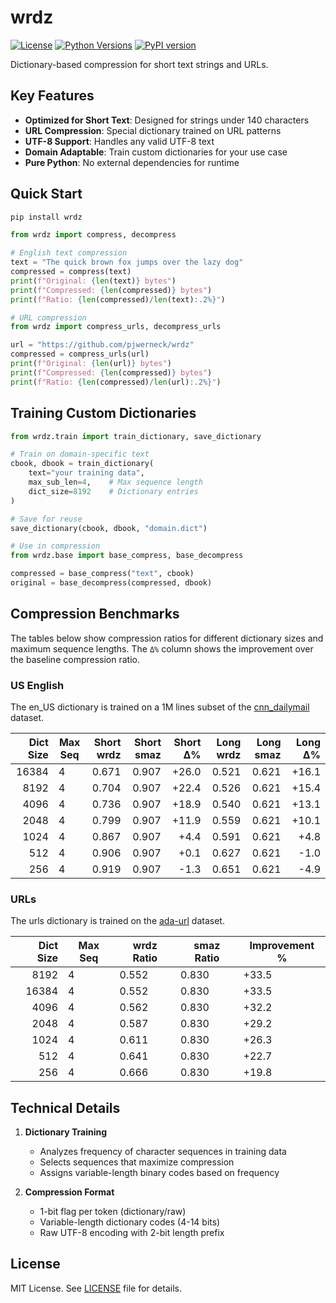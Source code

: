 # wrdz
[![License](https://img.shields.io/badge/License-MIT-blue.svg)](https://opensource.org/licenses/MIT)
[![Python Versions](https://img.shields.io/pypi/pyversions/wrdz.svg)](https://pypi.org/project/wrdz/)
[![PyPI version](https://badge.fury.io/py/wrdz.svg)](https://badge.fury.io/py/wrdz)

Dictionary-based compression for short text strings and URLs.

## Key Features

- **Optimized for Short Text**: Designed for strings under 140 characters
- **URL Compression**: Special dictionary trained on URL patterns
- **UTF-8 Support**: Handles any valid UTF-8 text
- **Domain Adaptable**: Train custom dictionaries for your use case
- **Pure Python**: No external dependencies for runtime

## Quick Start

```bash
pip install wrdz
```

```python
from wrdz import compress, decompress

# English text compression
text = "The quick brown fox jumps over the lazy dog"
compressed = compress(text)
print(f"Original: {len(text)} bytes")
print(f"Compressed: {len(compressed)} bytes")
print(f"Ratio: {len(compressed)/len(text):.2%}")

# URL compression
from wrdz import compress_urls, decompress_urls

url = "https://github.com/pjwerneck/wrdz"
compressed = compress_urls(url)
print(f"Original: {len(url)} bytes")
print(f"Compressed: {len(compressed)} bytes")
print(f"Ratio: {len(compressed)/len(url):.2%}")
```


## Training Custom Dictionaries

```python
from wrdz.train import train_dictionary, save_dictionary

# Train on domain-specific text
cbook, dbook = train_dictionary(
    text="your training data",
    max_sub_len=4,    # Max sequence length
    dict_size=8192    # Dictionary entries
)

# Save for reuse
save_dictionary(cbook, dbook, "domain.dict")

# Use in compression
from wrdz.base import base_compress, base_decompress

compressed = base_compress("text", cbook)
original = base_decompress(compressed, dbook)
```


## Compression Benchmarks

The tables below show compression ratios for different dictionary sizes and
maximum sequence lengths. The `Δ%` column shows the improvement over the
baseline compression ratio.

### US English

The en_US dictionary is trained on a 1M lines subset of the
[cnn_dailymail](https://huggingface.co/datasets/ccdv/cnn_dailymail) dataset.

| Dict Size | Max Seq | Short wrdz | Short smaz | Short Δ%  | Long wrdz | Long smaz | Long Δ%  |
|----------:|---------|-----------:|-----------:|----------:|----------:|----------:|---------:|
|     16384 |       4 |     0.671  |     0.907  |     +26.0 |     0.521 |     0.621 |    +16.1 |
|      8192 |       4 |     0.704  |     0.907  |     +22.4 |     0.526 |     0.621 |    +15.4 |
|      4096 |       4 |     0.736  |     0.907  |     +18.9 |     0.540 |     0.621 |    +13.1 |
|      2048 |       4 |     0.799  |     0.907  |     +11.9 |     0.559 |     0.621 |    +10.1 |
|      1024 |       4 |     0.867  |     0.907  |      +4.4 |     0.591 |     0.621 |     +4.8 |
|       512 |       4 |     0.906  |     0.907  |      +0.1 |     0.627 |     0.621 |     -1.0 |
|       256 |       4 |     0.919  |     0.907  |      -1.3 |     0.651 |     0.621 |     -4.9 |

### URLs

The urls dictionary is trained on the
[ada-url](https://github.com/ada-url/url-dataset) dataset.

| Dict Size | Max Seq | wrdz Ratio | smaz Ratio | Improvement % |
|----------:|---------|------------|------------|---------------|
|      8192 |       4 |      0.552 |      0.830 |         +33.5 |
|     16384 |       4 |      0.552 |      0.830 |         +33.5 |
|      4096 |       4 |      0.562 |      0.830 |         +32.2 |
|      2048 |       4 |      0.587 |      0.830 |         +29.2 |
|      1024 |       4 |      0.611 |      0.830 |         +26.3 |
|       512 |       4 |      0.641 |      0.830 |         +22.7 |
|       256 |       4 |      0.666 |      0.830 |         +19.8 |

## Technical Details

1. **Dictionary Training**
   - Analyzes frequency of character sequences in training data
   - Selects sequences that maximize compression
   - Assigns variable-length binary codes based on frequency

2. **Compression Format**
   - 1-bit flag per token (dictionary/raw)
   - Variable-length dictionary codes (4-14 bits)
   - Raw UTF-8 encoding with 2-bit length prefix

## License

MIT License. See [LICENSE](LICENSE) file for details.
